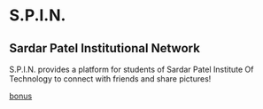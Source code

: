 # S.P.I.N.
## Sardar Patel Institutional Network
S.P.I.N. provides a platform for students of Sardar Patel Institute Of Technology to connect with friends and share pictures!

[bonus](https://www.youtube.com/watch?v=dQw4w9WgXcQ&ab_channel=RickAstleyVEVO)
